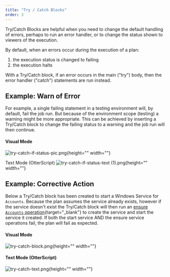 ```yaml
---
title: "Try / Catch Blocks"
order: 3
---
```


Try/Catch Blocks are helpful when you need to change the default handling of errors, perhaps to run an error handler, or to change the status shown to viewers of the execution.

By default, when an errors occur during the execution of a plan:

1. the execution status is changed to failing
2. the execution halts

With a Try/Catch block, if an error occurs in the main ("try") body, then the error handler ("catch") statements are run instead.

## Example: Warn of Error
For example, a single failing statement in a testing environment will, by default, fail the job run. But because of the environment scope (testing) a warning might be more appropriate. This can be achieved by inserting a Try/Catch block to change the failing status to a warning and the job run will then continue.

#### Visual Mode
![try-catch-if-status-pic.png](/resources/docs/try-catch-if-status-pic.png){height="" width=""}

Text Mode (OtterScript)
![try-catch-if-status-text \(1\).png](/resources/docs/try-catch-if-status-text%20%281%29.png){height="" width=""}

## Example: Corrective Action
Below a Try/Catch block has been created to start a Windows Service for `Accounts`. Because the plan assumes the service already exists, however if the service doesn't exist the Try/Catch block will then run an [ensure `Accounts` operation](/docs/buildmaster/reference/operations/services/ensure-service){target="_blank"} to create the service and start the service it created. If both the start service AND the ensure service operations fail, the plan will fail as expected.

#### Visual Mode
![try-catch-block.png](/resources/docs/try-catch-block.png){height="" width=""}

#### Text Mode (OtterScript)
![try-catch-text.png](/resources/docs/try-catch-text.png){height="" width=""}